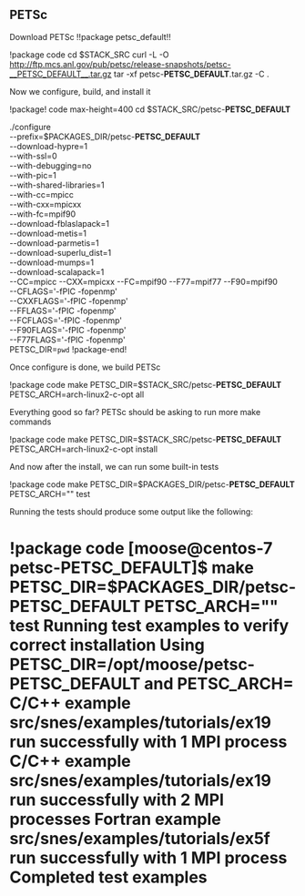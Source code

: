 ## PETSc

Download PETSc !!package petsc_default!!

!package code
cd $STACK_SRC
curl -L -O http://ftp.mcs.anl.gov/pub/petsc/release-snapshots/petsc-__PETSC_DEFAULT__.tar.gz
tar -xf petsc-__PETSC_DEFAULT__.tar.gz -C .


Now we configure, build, and install it

!package! code max-height=400
cd $STACK_SRC/petsc-__PETSC_DEFAULT__

./configure \
--prefix=$PACKAGES_DIR/petsc-__PETSC_DEFAULT__ \
--download-hypre=1 \
--with-ssl=0 \
--with-debugging=no \
--with-pic=1 \
--with-shared-libraries=1 \
--with-cc=mpicc \
--with-cxx=mpicxx \
--with-fc=mpif90 \
--download-fblaslapack=1 \
--download-metis=1 \
--download-parmetis=1 \
--download-superlu_dist=1 \
--download-mumps=1 \
--download-scalapack=1 \
--CC=mpicc --CXX=mpicxx --FC=mpif90 --F77=mpif77 --F90=mpif90 \
--CFLAGS='-fPIC -fopenmp' \
--CXXFLAGS='-fPIC -fopenmp' \
--FFLAGS='-fPIC -fopenmp' \
--FCFLAGS='-fPIC -fopenmp' \
--F90FLAGS='-fPIC -fopenmp' \
--F77FLAGS='-fPIC -fopenmp' \
PETSC_DIR=`pwd`
!package-end!

Once configure is done, we build PETSc

!package code
make PETSC_DIR=$STACK_SRC/petsc-__PETSC_DEFAULT__ PETSC_ARCH=arch-linux2-c-opt all

Everything good so far? PETSc should be asking to run more make commands

!package code
make PETSC_DIR=$STACK_SRC/petsc-__PETSC_DEFAULT__ PETSC_ARCH=arch-linux2-c-opt install

And now after the install, we can run some built-in tests

!package code
make PETSC_DIR=$PACKAGES_DIR/petsc-__PETSC_DEFAULT__ PETSC_ARCH="" test

Running the tests should produce some output like the following:

!package code
[moose@centos-7 petsc-__PETSC_DEFAULT__]$ make PETSC_DIR=$PACKAGES_DIR/petsc-__PETSC_DEFAULT__ PETSC_ARCH="" test
Running test examples to verify correct installation
Using PETSC_DIR=/opt/moose/petsc-__PETSC_DEFAULT__ and PETSC_ARCH=
C/C++ example src/snes/examples/tutorials/ex19 run successfully with 1 MPI process
C/C++ example src/snes/examples/tutorials/ex19 run successfully with 2 MPI processes
Fortran example src/snes/examples/tutorials/ex5f run successfully with 1 MPI process
Completed test examples
=========================================
